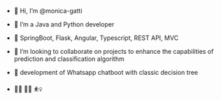- 👋 Hi, I’m @monica-gatti
- 👀 I’m a Java and Python developer
- 🌱 SpringBoot, Flask, Angular, Typescript, REST API, MVC  
- 💞️ I’m looking to collaborate on projects to enhance the capabilities of prediction and classification algorithm
- :round_pushpin: development of Whatsapp chatboot with classic decision tree

- 🧎‍♀️ :biking_woman: :basketball_woman:

<!---
monica-gatti/monica-gatti is a ✨ special ✨ repository because its `README.md` (this file) appears on your GitHub profile.
You can click the Preview link to take a look at your changes.
--->
